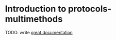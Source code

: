 # Introduction to protocols-multimethods

TODO: write [great documentation](http://jacobian.org/writing/what-to-write/)
